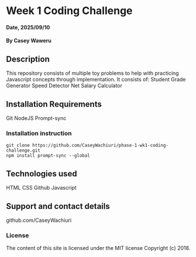 # Week 1 Coding Challenge 

#### Date, 2025/09/10

#### By Casey Waweru

## Description
This repository consists of multiple toy problems to help with practicing Javascript concepts through implementation. It consists of:
Student Grade Generator
Speed Detector
Net Salary Calculator

## Installation Requirements
Git
NodeJS
Prompt-sync

### Installation instruction
```
git clone https://github.com/CaseyWachiuri/phase-1-wk1-coding-challenge.git
npm install prompt-sync --global

```
## Technologies used
HTML
CSS
Github
Javascript

## Support and contact details
github.com/CaseyWachiuri

### License
The content of this site is licensed under the MIT license
Copyright (c) 2018.
